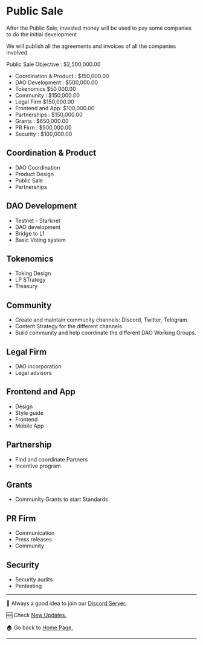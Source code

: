 # Public Sale
After the Public Sale, invested money will be used to pay some companies to do the initial development

We will publish all the agreements and invoices of all the companies involved.

Public Sale Objective : $2,500,000.00

- Coordination & Product : $150,000.00
- DAO Development : $500,000.00
- Tokenomics	$50,000.00
- Community : $150,000.00
- Legal Firm	$150,000.00
- Frontend and App: $100,000.00
- Partnerships : $150,000.00
- Grants : $650,000.00
- PR Firm : $500,000.00
- Security : $100,000.00

## Coordination & Product
- DAO Coordination
- Product Design
- Public Sale
- Partnerships

## DAO Development
- Testnet - Starknet
- DAO development
- Bridge to L1
- Basic Voting system

## Tokenomics
- Toking Design
- LP STrategy
- Treasury

## Community
- Create and maintain community channels: Discord, Twitter, Telegram.
- Content Strategy for the different channels.
- Build community and help coordinate the different DAO Working Groups.

## Legal Firm
- DAO incorporation
- Legal advisors

## Frontend and App
- Design
- Style guide
- Frontend 
- Mobile App

## Partnership
- Find and coordinate Partners
- Incentive program


## Grants
- Community Grants to start Standards

## PR Firm
- Communication
- Press releases
- Community

## Security
- Security audits
- Pentesting

***

💬 Always a good idea to join our [Discord Server.](https://discord.gg/7RwPerFPe8)

🆕 Check [New Updates.](https://github.com/Unite-DAO/Documentation/tree/main/updates)

🏠 Go back to [Home Page.](https://github.com/Unite-DAO/Documentation)

***

